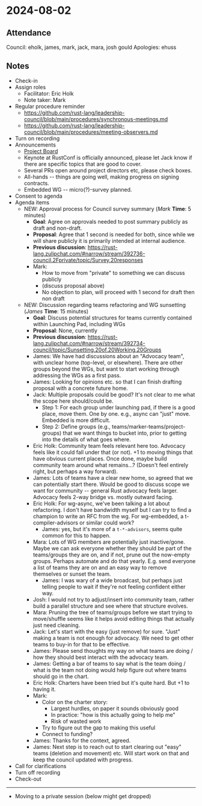 # 2024-08-02

## Attendance

Council: eholk, james, mark, jack, mara, josh gould
Apologies: ehuss

## Notes

- Check-in
- Assign roles
  - Facilitator: Eric Holk
  - Note taker: Mark
- Regular procedure reminder
  - https://github.com/rust-lang/leadership-council/blob/main/procedures/synchronous-meetings.md
  - https://github.com/rust-lang/leadership-council/blob/main/procedures/meeting-observers.md
- Turn on recording
- Announcements
    - [Project Board](https://github.com/orgs/rust-lang/projects/55/views/1)
    - Keynote at RustConf is officially announced, please let Jack know if there are specific topics that are good to cover.
    - Several PRs open around project directors etc, please check boxes.
    - All-hands -- things are going well, making progress on signing contracts.
    - Embedded WG -- micro(?)-survey planned.
- Consent to agenda
- Agenda items
    - NEW: Approval process for Council survey summary (*Mark* **Time**: 5 minutes)
        - **Goal**: Agree on approvals needed to post summary publicly as draft and non-draft.
        - **Proposal**: Agree that 1 second is needed for both, since while we will share publicly it is primarily intended at internal audience.
        - **Previous discussion**: https://rust-lang.zulipchat.com/#narrow/stream/392736-council.2Fprivate/topic/Survey.20responses
        - Mark:
            - How to move from "private" to something we can discuss publicly
            - (discuss proposal above)
            - No objection to plan, will proceed with 1 second for draft then non draft
    - NEW: Discussion regarding teams refactoring and WG sunsetting (*James* **Time**: 15 minutes)
        - **Goal**: Discuss potential structures for teams currently contained within Launching Pad, including WGs
        - **Proposal**: None, currently
        - **Previous discussion**: https://rust-lang.zulipchat.com/#narrow/stream/392734-council/topic/Sunsetting.20of.20Working.20Groups
        - James: We have had discussions about an "Advocacy team", with unclear home (top-level, or elsewhere). There are other groups beyond the WGs, but want to start working through addressing the WGs as a first pass.
        - James: Looking for opinions etc. so that I can finish drafting proposal with a concrete future home.
        - Jack: Multiple proposals could be good? It's not clear to me what the scope here should/could be.
            - Step 1: For each group under launching pad, if there is a good place, move them. One by one. e.g., async can "just" move. Embedded is more difficult.
            - Step 2: Define groups (e.g., teams/marker-teams/project-groups) that we want things to bucket into, prior to getting into the details of what goes where.
        - Eric Holk: Community team feels relevant here too. Advocacy feels like it could fall under that (or not). +1 to moving things that have obvious current places. Once done, maybe build community team around what remains...? (Doesn't feel entirely right, but perhaps a way forward).
        - James: Lots of teams have a clear new home, so agreed that we can potentially start there. Would be good to discuss scope we want for community -- general Rust advocacy feels larger. Advocacy feels 2-way bridge vs. mostly outward facing.
        - Eric Holk: For wg-async, we've been talking a lot about refactoring. I don't have bandwidth myself but I can try to find a champion to write an RFC from the wg. For wg-embedded, a t-compiler-advisors or similar could work?
            - James: yes, but it's more of a `t-*-advisors`, seems quite common for this to happen.
        - Mara: Lots of WG members are potentially just inactive/gone. Maybe we can ask everyone whether they should be part of the teams/groups they are on, and if not, prune out the now-empty groups. Perhaps automate and do that yearly. E.g. send everyone a list of teams they are on and an easy way to remove themselves or sunset the team.
            - James: I was wary of a wide broadcast, but perhaps just telling people to wait if they're not feeling confident either way.
        - Josh: I would not try to adjust/insert into community team, rather build a parallel structure and see where that structure evolves.
        - Mara: Pruning the tree of teams/groups before we start trying to move/shuffle seems like it helps avoid editing things that actually just need cleaning.
        - Jack: Let's start with the easy (just remove) for sure. "Just" making a team is not enough for advocacy. We need to get other teams to buy-in for that to be effective.
        - James: Please send thoughts my way on what teams are doing / how they should best interact with the advocacy team.
        - James: Getting a bar of teams to say what is the team doing / what is the team not doing would help figure out where teams should go in the chart.
        - Eric Holk: Charters have been tried but it's quite hard. But +1 to having it.
        - Mark:
            - Color on the charter story:
                - Largest hurdles, on paper it sounds obviously good
                - In practice: "how is this actually going to help me"
                - Risk of wasted work
            - Try to figure out the gap to making this useful
            - Connect to funding?
       - James: Thanks for the context, agreed.
       - James: Next step is to reach out to start clearing out "easy" teams (deletion and movement) etc. Will start work on that and keep the council updated with progress.
- Call for clarifications
- Turn off recording
- Check-out

---

- Moving to a private session (below might get dropped)
